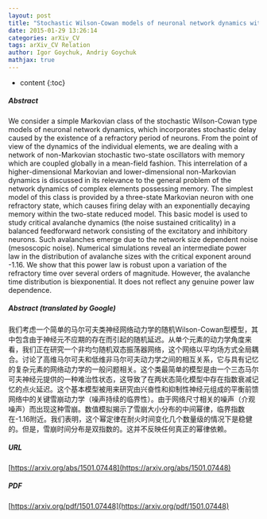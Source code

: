 ```yaml
---
layout: post
title: "Stochastic Wilson-Cowan models of neuronal network dynamics with memory and delay"
date: 2015-01-29 13:26:14
categories: arXiv_CV
tags: arXiv_CV Relation
author: Igor Goychuk, Andriy Goychuk
mathjax: true
---
```


* content
{:toc}

##### Abstract
We consider a simple Markovian class of the stochastic Wilson-Cowan type models of neuronal network dynamics, which incorporates stochastic delay caused by the existence of a refractory period of neurons. From the point of view of the dynamics of the individual elements, we are dealing with a network of non-Markovian stochastic two-state oscillators with memory which are coupled globally in a mean-field fashion. This interrelation of a higher-dimensional Markovian and lower-dimensional non-Markovian dynamics is discussed in its relevance to the general problem of the network dynamics of complex elements possessing memory. The simplest model of this class is provided by a three-state Markovian neuron with one refractory state, which causes firing delay with an exponentially decaying memory within the two-state reduced model. This basic model is used to study critical avalanche dynamics (the noise sustained criticality) in a balanced feedforward network consisting of the excitatory and inhibitory neurons. Such avalanches emerge due to the network size dependent noise (mesoscopic noise). Numerical simulations reveal an intermediate power law in the distribution of avalanche sizes with the critical exponent around -1.16. We show that this power law is robust upon a variation of the refractory time over several orders of magnitude. However, the avalanche time distribution is biexponential. It does not reflect any genuine power law dependence.

##### Abstract (translated by Google)
我们考虑一个简单的马尔可夫类神经网络动力学的随机Wilson-Cowan型模型，其中包含由于神经元不应期的存在而引起的随机延迟。从单个元素的动力学角度来看，我们正在研究一个非均匀随机双态振荡器网络，这个网络以平均场方式全局耦合。讨论了高维马尔可夫和低维非马尔可夫动力学之间的相互关系，它与具有记忆的复杂元素的网络动力学的一般问题相关。这个类最简单的模型是由一个三态马尔可夫神经元提供的一种难治性状态，这导致了在两状态简化模型中存在指数衰减记忆的点火延迟。这个基本模型被用来研究由兴奋性和抑制性神经元组成的平衡前馈网络中的关键雪崩动力学（噪声持续的临界性）。由于网络尺寸相关的噪声（介观噪声）而出现这种雪崩。数值模拟揭示了雪崩大小分布的中间幂律，临界指数在-1.16附近。我们表明，这个幂定律在耐火时间变化几个数量级的情况下是稳健的。但是，雪崩时间分布是双指数的。这并不反映任何真正的幂律依赖。

##### URL
[https://arxiv.org/abs/1501.07448](https://arxiv.org/abs/1501.07448)

##### PDF
[https://arxiv.org/pdf/1501.07448](https://arxiv.org/pdf/1501.07448)

